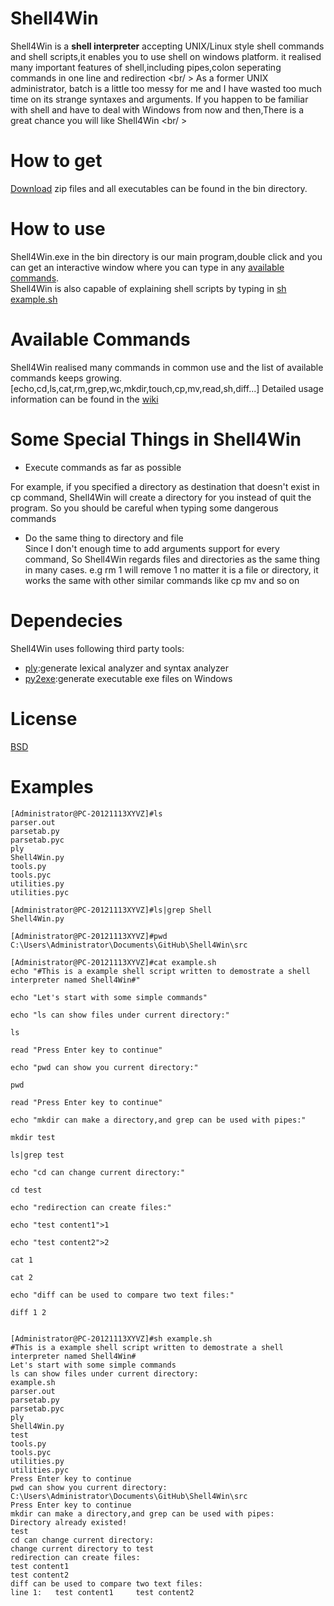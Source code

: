 Shell4Win
=========

Shell4Win is a <b>shell interpreter</b> accepting UNIX/Linux style shell commands and shell scripts,it enables you to use shell on windows platform. it realised many important features of shell,including pipes,colon seperating commands in one line and redirection <br/ >
As a former UNIX administrator, batch is a little too messy for me and I have wasted too much time on its strange syntaxes and arguments.
If you happen to be familiar with shell and have to deal with Windows from now and then,There is a great chance you will like Shell4Win
<br/ >

How to get 
=========

<a href="https://github.com/log4leo/Shell4Win/archive/master.zip">Download</a> zip files and all executables can be found in the bin directory.


How to use
=========

Shell4Win.exe in the bin directory is our main program,double click and you can get an interactive window where you can type in any <a href="#available-commands">available commands</a>. <br />
Shell4Win is also capable of explaining shell scripts by typing in <a href="#examples">sh example.sh</a>

Available Commands
=========

Shell4Win realised many commands in common use and the list of available commands keeps growing.
[echo,cd,ls,cat,rm,grep,wc,mkdir,touch,cp,mv,read,sh,diff...]
Detailed usage information can be found in the [wiki](https://github.com/log4leo/Shell4Win/wiki/_preview)

Some Special Things in Shell4Win
=========

* Execute commands as far as possible<br />

 For example, if you specified a directory as destination that doesn't exist in cp command, Shell4Win will create a directory for you instead of quit the program. So you should be careful when typing some dangerous commands
 
* Do the same thing to directory and file <br />
 Since I don't enough time to add arguments support for every command, So Shell4Win regards files and directories as the same thing in many cases. e.g rm 1 will remove 1 no matter it is a file or directory, it works the same with other similar commands like cp mv and so on

Dependecies
=========

Shell4Win uses following third party tools:
* [ply](http://www.dabeaz.com/ply/):generate lexical analyzer and syntax analyzer
* [py2exe](http://www.py2exe.org/):generate executable exe files on Windows


License
=========
[BSD]()


Examples
=========

```shell
[Administrator@PC-20121113XYVZ]#ls
parser.out
parsetab.py
parsetab.pyc
ply
Shell4Win.py
tools.py
tools.pyc
utilities.py
utilities.pyc
```

```shell
[Administrator@PC-20121113XYVZ]#ls|grep Shell
Shell4Win.py
```

```shell
[Administrator@PC-20121113XYVZ]#pwd
C:\Users\Administrator\Documents\GitHub\Shell4Win\src
```

```shell
[Administrator@PC-20121113XYVZ]#cat example.sh
echo "#This is a example shell script written to demostrate a shell interpreter named Shell4Win#"

echo "Let's start with some simple commands"

echo "ls can show files under current directory:"

ls

read "Press Enter key to continue"

echo "pwd can show you current directory:"

pwd

read "Press Enter key to continue"

echo "mkdir can make a directory,and grep can be used with pipes:"

mkdir test

ls|grep test

echo "cd can change current directory:"

cd test

echo "redirection can create files:"

echo "test content1">1

echo "test content2">2

cat 1

cat 2

echo "diff can be used to compare two text files:"

diff 1 2


[Administrator@PC-20121113XYVZ]#sh example.sh
#This is a example shell script written to demostrate a shell interpreter named Shell4Win# 
Let's start with some simple commands 
ls can show files under current directory: 
example.sh
parser.out
parsetab.py
parsetab.pyc
ply
Shell4Win.py
test
tools.py
tools.pyc
utilities.py
utilities.pyc
Press Enter key to continue 
pwd can show you current directory: 
C:\Users\Administrator\Documents\GitHub\Shell4Win\src
Press Enter key to continue 
mkdir can make a directory,and grep can be used with pipes: 
Directory already existed!
test
cd can change current directory: 
change current directory to test
redirection can create files: 
test content1 
test content2 
diff can be used to compare two text files: 
line 1:   test content1 	test content2 
```
